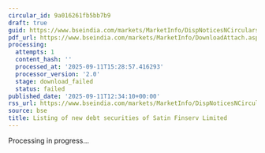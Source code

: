 ```yaml
---
circular_id: 9a016261fb5bb7b9
draft: true
guid: https://www.bseindia.com/markets/MarketInfo/DispNoticesNCirculars.aspx?Noticeid={D708C911-7B00-406D-9DCC-01E2FCD28A44}&noticeno=20250911-50&dt=09/11/2025&icount=50&totcount=86&flag=0
pdf_url: https://www.bseindia.com/markets/MarketInfo/DownloadAttach.aspx?id=20250911-50&attachedId=
processing:
  attempts: 1
  content_hash: ''
  processed_at: '2025-09-11T15:28:57.416293'
  processor_version: '2.0'
  stage: download_failed
  status: failed
published_date: '2025-09-11T12:34:10+00:00'
rss_url: https://www.bseindia.com/markets/MarketInfo/DispNoticesNCirculars.aspx?Noticeid={D708C911-7B00-406D-9DCC-01E2FCD28A44}&noticeno=20250911-50&dt=09/11/2025&icount=50&totcount=86&flag=0
source: bse
title: Listing of new debt securities of Satin Finserv Limited
---
```


Processing in progress...